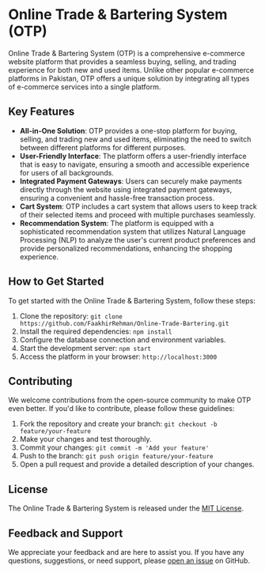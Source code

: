 # Online Trade & Bartering System (OTP)

Online Trade & Bartering System (OTP) is a comprehensive e-commerce website platform that provides a seamless buying, selling, and trading experience for both new and used items. Unlike other popular e-commerce platforms in Pakistan, OTP offers a unique solution by integrating all types of e-commerce services into a single platform.

## Key Features

- **All-in-One Solution**: OTP provides a one-stop platform for buying, selling, and trading new and used items, eliminating the need to switch between different platforms for different purposes.
- **User-Friendly Interface**: The platform offers a user-friendly interface that is easy to navigate, ensuring a smooth and accessible experience for users of all backgrounds.
- **Integrated Payment Gateways**: Users can securely make payments directly through the website using integrated payment gateways, ensuring a convenient and hassle-free transaction process.
- **Cart System**: OTP includes a cart system that allows users to keep track of their selected items and proceed with multiple purchases seamlessly.
- **Recommendation System**: The platform is equipped with a sophisticated recommendation system that utilizes Natural Language Processing (NLP) to analyze the user's current product preferences and provide personalized recommendations, enhancing the shopping experience.

## How to Get Started

To get started with the Online Trade & Bartering System, follow these steps:

1. Clone the repository: `git clone https://github.com/FaakhirRehman/Online-Trade-Bartering.git`
2. Install the required dependencies: `npm install`
3. Configure the database connection and environment variables.
4. Start the development server: `npm start`
5. Access the platform in your browser: `http://localhost:3000`

## Contributing

We welcome contributions from the open-source community to make OTP even better. If you'd like to contribute, please follow these guidelines:

1. Fork the repository and create your branch: `git checkout -b feature/your-feature`
2. Make your changes and test thoroughly.
3. Commit your changes: `git commit -m 'Add your feature'`
4. Push to the branch: `git push origin feature/your-feature`
5. Open a pull request and provide a detailed description of your changes.

## License

The Online Trade & Bartering System is released under the [MIT License](LICENSE.md).

## Feedback and Support

We appreciate your feedback and are here to assist you. If you have any questions, suggestions, or need support, please [open an issue](https://github.com/FaakhirRehman/Online-Trade-Bartering/issues) on GitHub.

